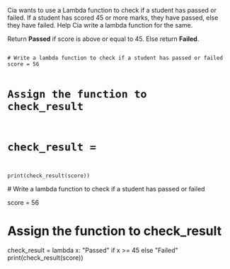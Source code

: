 Cia wants to use a Lambda function to check if a student has passed or failed. If a student has scored 45 or more marks, they have passed, else they have failed. Help Cia write a lambda function for the same.

Return **Passed** if score is above or equal to 45. Else return **Failed**.

<Editor lang="python" type="exercise">
<code>
# Write a lambda function to check if a student has passed or failed
score = 56

# Assign the function to check_result
# check_result =

print(check_result(score))
</code>

<solution>
# Write a lambda function to check if a student has passed or failed

score = 56

# Assign the function to check_result
check_result = lambda x: "Passed" if x >= 45 else "Failed"
print(check_result(score))
</solution>
</Editor>